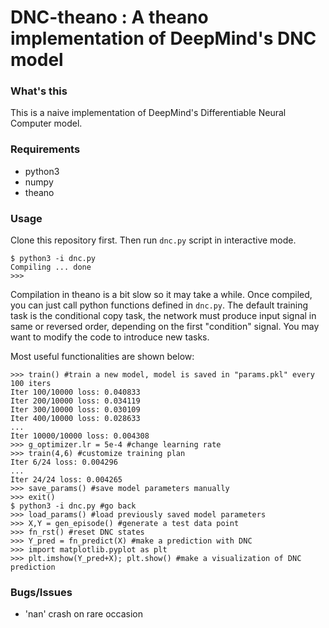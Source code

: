 # DNC-theano : A theano implementation of DeepMind's DNC model

### What's this

This is a naive implementation of DeepMind's Differentiable Neural Computer model.

### Requirements
 - python3
 - numpy
 - theano

### Usage

Clone this repository first. Then run `dnc.py` script in interactive mode.

    $ python3 -i dnc.py
    Compiling ... done
    >>>

Compilation in theano is a bit slow so it may take a while. Once compiled, you can just call python functions defined in `dnc.py`. The default training task is the conditional copy task, the network must produce input signal in same or reversed order, depending on the first "condition" signal. You may want to modify the code to introduce new tasks.

Most useful functionalities are shown below:

    >>> train() #train a new model, model is saved in "params.pkl" every 100 iters
    Iter 100/10000 loss: 0.040833
    Iter 200/10000 loss: 0.034119
    Iter 300/10000 loss: 0.030109
    Iter 400/10000 loss: 0.028633
    ...
    Iter 10000/10000 loss: 0.004308
    >>> g_optimizer.lr = 5e-4 #change learning rate
    >>> train(4,6) #customize training plan
    Iter 6/24 loss: 0.004296
    ...
    Iter 24/24 loss: 0.004265
    >>> save_params() #save model parameters manually
    >>> exit()
    $ python3 -i dnc.py #go back
    >>> load_params() #load previously saved model parameters
    >>> X,Y = gen_episode() #generate a test data point
    >>> fn_rst() #reset DNC states
    >>> Y_pred = fn_predict(X) #make a prediction with DNC
    >>> import matplotlib.pyplot as plt
    >>> plt.imshow(Y_pred+X); plt.show() #make a visualization of DNC prediction

### Bugs/Issues
 - 'nan' crash on rare occasion

